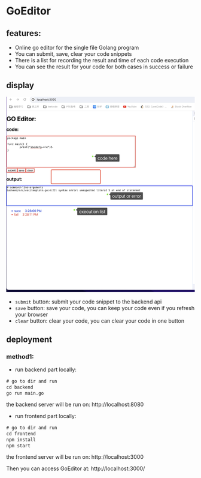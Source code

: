 # GoEditor

## features:
- Online go editor for the single file Golang program
- You can submit, save, clear your code snippets
- There is a list for recording the result and time of each code execution
- You can see the result for your code for both cases in success or failure

## display
![1701589034999.jpg](1701589034999.jpg)

- `submit` button: submit your code snippet to the backend api
- `save` button: save your code, you can keep your code even if you refresh your browser
- `clear` button: clear your code, you can clear your code in one button
##  deployment

### method1:
- run backend part locally:

```shell
# go to dir and run
cd backend
go run main.go
```
the backend server will be run on: http://localhost:8080
- run frontend part locally:
```shell
# go to dir and run
cd frontend
npm install
npm start
```

the frontend server will be run on: http://localhost:3000

Then you can access GoEditor at: http://localhost:3000/

